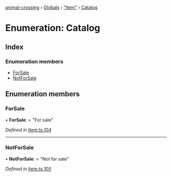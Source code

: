 [animal-crossing](../README.md) › [Globals](../globals.md) › ["Item"](../modules/_item_.md) › [Catalog](_item_.catalog.md)

# Enumeration: Catalog

## Index

### Enumeration members

* [ForSale](_item_.catalog.md#forsale)
* [NotForSale](_item_.catalog.md#notforsale)

## Enumeration members

###  ForSale

• **ForSale**: = "For sale"

*Defined in [Item.ts:104](https://github.com/Norviah/animal-crossing/blob/e2f78c4/module/types/Item.ts#L104)*

___

###  NotForSale

• **NotForSale**: = "Not for sale"

*Defined in [Item.ts:105](https://github.com/Norviah/animal-crossing/blob/e2f78c4/module/types/Item.ts#L105)*
